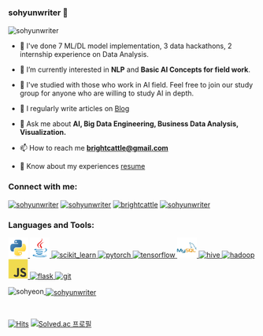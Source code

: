 <h3>sohyunwriter 👋</h3>

<p><img align="center" src="https://github-readme-stats.vercel.app/api?username=sohyunwriter&show_icons=true&locale=en" alt="sohyunwriter" /></p>

- 🔭 I've done 7 ML/DL model implementation, 3 data hackathons, 2 internship experience on Data Analysis.     

- 🌱 I’m currently interested in **NLP** and **Basic AI Concepts for field work**.      

- 👯 I've studied with those who work in AI field. Feel free to join our study group for anyone who are willing to study AI in depth.   

- 📝 I regularly write articles on [Blog](https://sohyunwriter.tistory.com/)     

<!--
**sohyunwriter/sohyunwriter** is a ✨ _special_ ✨ repository because its `README.md` (this file) appears on your GitHub profile.
-->

- 💬 Ask me about **AI, Big Data Engineering, Business Data Analysis, Visualization.**

- 📫 How to reach me **brightcattle@gmail.com**

- 📄 Know about my experiences [resume](https://www.notion.so/AI-Engineer-2105636eb67d4fcdafc79bf9d4c49a25)

<h3 align="left">Connect with me:</h3>
<p align="left">
<a href="https://linkedin.com/in/sohyunwriter" target="blank"><img align="center" src="https://cdn.jsdelivr.net/npm/simple-icons@3.0.1/icons/linkedin.svg" alt="sohyunwriter" height="30" width="40" /></a>
  <!--
<a href="https://kaggle.com/sohyunwriter" target="blank"><img align="center" src="https://cdn.jsdelivr.net/npm/simple-icons@3.0.1/icons/kaggle.svg" alt="sohyunwriter" height="30" width="40" /></a>
-->    
<a href="https://fb.com/sohyunwriter" target="blank"><img align="center" src="https://cdn.jsdelivr.net/npm/simple-icons@3.0.1/icons/facebook.svg" alt="sohyunwriter" height="30" width="40" /></a>
<a href="https://www.hackerrank.com/brightcattle" target="blank"><img align="center" src="https://cdn.jsdelivr.net/npm/simple-icons@3.0.1/icons/hackerrank.svg" alt="brightcattle" height="30" width="40" /></a>
<a href="https://www.leetcode.com/sohyunwriter" target="blank"><img align="center" src="https://cdn.jsdelivr.net/npm/simple-icons@3.0.1/icons/leetcode.svg" alt="sohyunwriter" height="30" width="40" /></a>
</p>

<h3 align="left">Languages and Tools:</h3>
<p align="left"> 
  <a href="https://www.python.org" target="_blank"> <img src="https://raw.githubusercontent.com/devicons/devicon/master/icons/python/python-original.svg" alt="python" width="40" height="40"/> </a>
  <a href="https://www.java.com" target="_blank"> <img src="https://raw.githubusercontent.com/devicons/devicon/master/icons/java/java-original.svg" alt="java" width="40" height="40"/> </a> 
  <a href="https://scikit-learn.org/" target="_blank"> <img src="https://upload.wikimedia.org/wikipedia/commons/0/05/Scikit_learn_logo_small.svg" alt="scikit_learn" width="40" height="40"/> </a>
  <a href="https://pytorch.org/" target="_blank"> <img src="https://www.vectorlogo.zone/logos/pytorch/pytorch-icon.svg" alt="pytorch" width="40" height="40"/> </a>  
   <a href="https://www.tensorflow.org" target="_blank"> <img src="https://www.vectorlogo.zone/logos/tensorflow/tensorflow-icon.svg" alt="tensorflow" width="40" height="40"/> </a>
  <a href="https://www.mysql.com/" target="_blank"> <img src="https://raw.githubusercontent.com/devicons/devicon/master/icons/mysql/mysql-original-wordmark.svg" alt="mysql" width="40" height="40"/> </a>
  <a href="https://hive.apache.org/" target="_blank"> <img src="https://www.vectorlogo.zone/logos/apache_hive/apache_hive-icon.svg" alt="hive" width="40" height="40"/> </a> 
  <a href="https://hadoop.apache.org/" target="_blank"> <img src="https://www.vectorlogo.zone/logos/apache_hadoop/apache_hadoop-icon.svg" alt="hadoop" width="40" height="40"/> </a>
  <a href="https://developer.mozilla.org/en-US/docs/Web/JavaScript" target="_blank"> <img src="https://raw.githubusercontent.com/devicons/devicon/master/icons/javascript/javascript-original.svg" alt="javascript" width="40" height="40"/> </a> 
  <a href="https://flask.palletsprojects.com/" target="_blank"> <img src="https://www.vectorlogo.zone/logos/pocoo_flask/pocoo_flask-icon.svg" alt="flask" width="40" height="40"/> </a> 
  <a href="https://git-scm.com/" target="_blank"> <img src="https://www.vectorlogo.zone/logos/git-scm/git-scm-icon.svg" alt="git" width="40" height="40"/> </a> </p>


<p><a href="https://solved.ac/sslove"><img align="left" src="http://mazassumnida.wtf/api/generate_badge?boj=sslove" alt="sohyeon" /></p>  
<p>&nbsp;<img align="center" src="https://github-readme-stats.vercel.app/api/top-langs?username=sohyunwriter&show_icons=true&locale=en&layout=compact" alt="sohyunwriter" /></p>   
<br>

[![Hits](https://hits.seeyoufarm.com/api/count/incr/badge.svg?url=https%3A%2F%2Fgithub.com%2Fsohyunwriter&count_bg=%2379C83D&title_bg=%23555555&icon=&icon_color=%23E7E7E7&title=hits&edge_flat=false)](https://hits.seeyoufarm.com) 
[![Solved.ac
프로필](http://mazassumnida.wtf/api/mini/generate_badge?boj=sslove)](https://solved.ac/{handle})      
